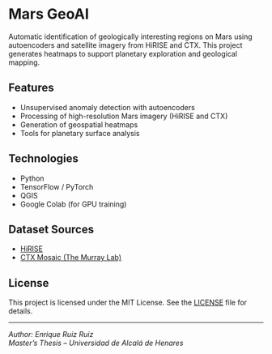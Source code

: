 # Mars GeoAI

Automatic identification of geologically interesting regions on Mars using autoencoders and satellite imagery from HiRISE and CTX. This project generates heatmaps to support planetary exploration and geological mapping.

## Features
- Unsupervised anomaly detection with autoencoders
- Processing of high-resolution Mars imagery (HiRISE and CTX)
- Generation of geospatial heatmaps
- Tools for planetary surface analysis

## Technologies
- Python
- TensorFlow / PyTorch
- QGIS
- Google Colab (for GPU training)

## Dataset Sources
- [HiRISE](https://www.uahirise.org/)
- [CTX Mosaic (The Murray Lab)](https://murray-lab.caltech.edu/CTX/)

## License
This project is licensed under the MIT License. See the [LICENSE](./LICENSE) file for details.

---

*Author: Enrique Ruiz Ruiz*  
*Master’s Thesis – Universidad de Alcalá de Henares*

